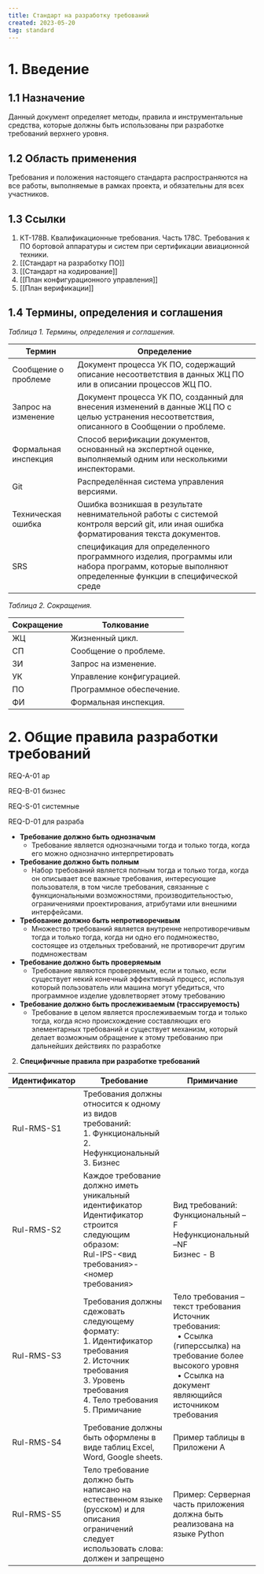 ```yaml
---
title: Стандарт на разработку требований
created: 2023-05-20
tag: standard
---
```


# 1. Введение

## 1.1 Назначение

Данный документ определяет методы, правила и инструментальные средства, которые должны быть использованы при разработке требований верхнего уровня.

## 1.2 Область применения

Требования и положения настоящего стандарта распространяются на все работы, выполняемые в рамках проекта, и обязательны для всех участников.

## 1.3 Ссылки

1. КТ-178В. Квалификационные требования. Часть 178С. Требования к ПО бортовой аппаратуры и систем при сертификации авиационной техники.
2. [[Стандарт на разработку ПО]]
3. [[Стандарт на кодирование]]
6. [[План конфигурационного управления]]
8. [[План верификации]]

## 1.4 Термины, определения и соглашения

*Таблица 1. Термины, определения и соглашения.*

| Термин | Определение |
| --- | --- |
| Сообщение о проблеме | Документ процесса УК ПО, содержащий описание несоответствия в данных ЖЦ ПО или в описании процессов ЖЦ ПО. |
| Запрос на изменение | Документ процесса УК ПО, созданный для внесения изменений в данные ЖЦ ПО с целью устранения несоответствия, описанного в Сообщении о проблеме. |
| Формальная инспекция | Способ верификации документов, основанный на экспертной оценке, выполняемый одним или несколькими инспекторами. |
| Git | Распределённая система управления версиями. |
| Техническая ошибка | Ошибка возникшая в результате невнимательной работы с системой контроля версий git, или иная ошибка форматирования текста документов. |
| SRS | спецификация для определенного программного изделия, программы или набора программ, которые выполняют определенные функции в специфической среде |

*Таблица 2. Сокращения.*

| Сокращение | Толкование |
| --- | --- |
| ЖЦ | Жизненный цикл. |
| СП | Сообщение о проблеме. |
| ЗИ | Запрос на изменение. |
| УК | Управление конфигурацией. |
| ПО | Программное обеспечение. |
| ФИ | Формальная инспекция. |

# 2. Общие правила разработки требований

REQ-A-01 ар

REQ-B-01 бизнес

REQ-S-01 системные

REQ-D-01 для разраба

* **Требование должно быть однозначым**
	* Требование является однозначными тогда и только тогда, когда его можно однозначно интерпретировать                                                                                                                                                                                      
* **Требование должно быть полным**
	* Набор требований является полным тогда и только тогда, когда он описывает все важные требования, интересующие пользователя, в том числе требования, связанные с функциональными возможностями, производительностью, ограничениями проектирования, атрибутами или внешними интерфейсами.
 * **Требование должно быть непротиворечивым**
	 * Множество требований является внутренне непротиворечивым тогда и только тогда, когда ни одно его подмножество, состоящее из отдельных требований, не противоречит другим подмножествам
* **Требование должно быть проверяемым**
	* Требование являются проверяемым, если и только, если существует некий конечный эффективный процесс, используя который пользователь или машина могут убедиться, что программное изделие удовлетворяет этому требованию                                                              
* **Требование должно быть прослеживаемым (трассируемость)**
	* Требование в целом является прослеживаемым тогда и только тогда, когда ясно происхождение составляющих его элементарных требований и существует механизм, который делает возможным обращение к этому требованию при дальнейших действиях по разработке

2. **Специфичные правила при разработке требований**

| Идентификатор | Требование                                                | Примичание |
| ------------- | --------------------------------------------------------- | ---------- |
| Rul-RMS-S1    | Требования должны относится к одному из видов требований:<br> 1. Функциональный<br> 2. Нефункциональный<br> 3. Бизнес|            |
| Rul-RMS-S2    | Каждое требование должно иметь уникальный идентификатор<br> Идентификатор строится следующим образом:<br> Rul-IPS-<вид требования>-<номер требования> | Вид требований:<br> Функциональный – F<br> Нефункциональный –NF<br> Бизнес - B |
| Rul-RMS-S3 | Требования должны сдежовать следующему формату:<br> 1. Идентификатор требования<br> 2. Источник требования<br> 3. Уровень требования<br> 4. Тело требования<br> 5. Примичание | Тело требования – текст требования Источник требования:<br>  • Ссылка (гиперссылка) на требование более высокого уровня<br>  • Ссылка на документ являющийся источником требования |
| Rul-RMS-S4 | Требование должны быть оформлены в виде таблиц Excel, Word, Google sheets. | Пример таблицы в Приложени А |
| Rul-RMS-S5 | Тело требование должно быть написано на естественном языке (русском) и для описания ограничений следует использовать слова: должен и запрещено | Пример: Серверная часть приложения должна быть реализована на языке Python |
